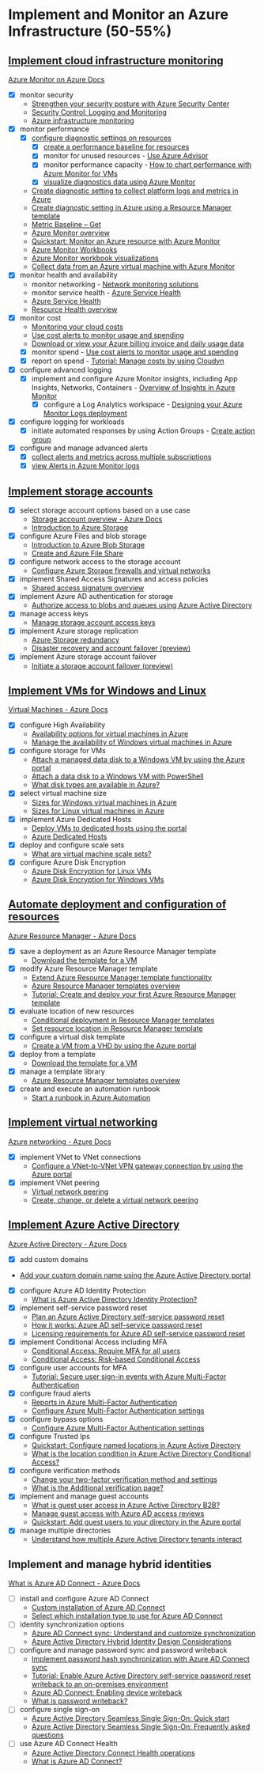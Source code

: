 # Implement and Monitor an Azure Infrastructure (50-55%)

## [Implement cloud infrastructure monitoring](/1-infrastructure/notes-infra-monitoring.md)

[Azure Monitor on Azure Docs](https://docs.microsoft.com/en-us/azure/azure-monitor/overview)

- [x] monitor security
  - [Strengthen your security posture with Azure Security Center](https://docs.microsoft.com/en-us/azure/security-center/security-center-monitoring)
  - [Security Control: Logging and Monitoring](https://docs.microsoft.com/en-us/azure/security/benchmarks/security-control-logging-monitoring)
  - [Azure infrastructure monitoring](https://docs.microsoft.com/en-us/azure/security/fundamentals/infrastructure-monitoring)
- [x] monitor performance
  - [x] [configure diagnostic settings on resources](https://docs.microsoft.com/en-us/azure/azure-monitor/platform/diagnostic-settings)
	- [x] [create a performance baseline for resources](https://www.lynda.com/Azure-tutorials/Create-baseline-resources/782139/5010821-4.html)
	-	[x] monitor for unused resources - [Use Azure Advisor](https://docs.microsoft.com/en-us/azure/advisor/)
	-	[x] monitor performance capacity - [How to chart performance with Azure Monitor for VMs](https://docs.microsoft.com/en-us/azure/azure-monitor/insights/vminsights-performance)
	-	[x] [visualize diagnostics data using Azure Monitor](https://docs.microsoft.com/en-us/azure/azure-monitor/visualizations)
  - [Create diagnostic setting to collect platform logs and metrics in Azure](https://docs.microsoft.com/en-us/azure/azure-monitor/platform/diagnostic-settings)
  - [Create diagnostic setting in Azure using a Resource Manager template](https://docs.microsoft.com/en-us/azure/azure-monitor/platform/diagnostic-settings-template)
  - [Metric Baseline – Get](https://docs.microsoft.com/en-us/rest/api/monitor/metricbaseline/get)
  - [Azure Monitor overview](https://docs.microsoft.com/en-us/azure/azure-monitor/overview)
  - [Quickstart: Monitor an Azure resource with Azure Monitor](https://docs.microsoft.com/en-us/azure/azure-monitor/learn/quick-monitor-azure-resource)
  - [Azure Monitor Workbooks](https://docs.microsoft.com/en-us/azure/azure-monitor/platform/workbooks-overview)
  - [Azure Monitor workbook visualizations](https://docs.microsoft.com/en-us/azure/azure-monitor/platform/workbooks-visualizations)
  - [Collect data from an Azure virtual machine with Azure Monitor](https://docs.microsoft.com/en-us/azure/azure-monitor/learn/quick-collect-azurevm)
- [x] monitor health and availability
	- monitor networking - [Network monitoring solutions](https://docs.microsoft.com/en-us/azure/networking/network-monitoring-overview)
	- monitor service health - [Azure Service Health](https://azure.microsoft.com/en-us/features/service-health)
  - [Azure Service Health](https://azure.microsoft.com/en-us/features/service-health)
  - [Resource Health overview](https://docs.microsoft.com/en-us/azure/service-health/resource-health-overview)
- [x] monitor cost
  - [Monitoring your cloud costs](https://docs.microsoft.com/en-us/azure/architecture/framework/cost/monitoring)
  - [Use cost alerts to monitor usage and spending](https://docs.microsoft.com/en-us/azure/cost-management-billing/costs/cost-mgt-alerts-monitor-usage-spending)
  - [Download or view your Azure billing invoice and daily usage data](https://docs.microsoft.com/en-us/azure/cost-management-billing/manage/download-azure-invoice-daily-usage-date)
  - [x] monitor spend - [Use cost alerts to monitor usage and spending](https://docs.microsoft.com/en-us/azure/cost-management/cost-mgt-alerts-monitor-usage-spending)
  - [x] report on spend - [Tutorial: Manage costs by using Cloudyn](https://docs.microsoft.com/en-us/azure/cost-management/tutorial-manage-costs)
- [x] configure advanced logging
  - [x] implement and configure Azure Monitor insights, including App Insights, Networks, Containers - [Overview of Insights in Azure Monitor](https://docs.microsoft.com/en-us/azure/azure-monitor/insights/insights-overview)
	- [x] configure a Log Analytics workspace - [Designing your Azure Monitor Logs deployment](https://docs.microsoft.com/en-us/azure/azure-monitor/platform/design-logs-deployment)
- [x] configure logging for workloads
  - [x] initiate automated responses by using Action Groups - [Create action group](https://docs.microsoft.com/en-us/azure/azure-monitor/platform/action-groups#create-an-action-group-by-using-the-azure-portal)
- [x] configure and manage advanced alerts
	- [x] [collect alerts and metrics across multiple subscriptions](https://docs.microsoft.com/en-us/azure/azure-monitor/platform/alerts-overview#alerts-experience)
	- [x] [view Alerts in Azure Monitor logs](https://docs.microsoft.com/en-us/azure/azure-monitor/platform/alerts-log)

## [Implement storage accounts](/1-infrastructure/notes-storage-accounts.md)

- [x] select storage account options based on a use case
  - [Storage account overview - Azure Docs](https://docs.microsoft.com/en-us/azure/storage/common/storage-account-overview)
  - [Introduction to Azure Storage](https://docs.microsoft.com/en-us/azure/storage/common/storage-introduction)
- [x] configure Azure Files and blob storage
  - [Introduction to Azure Blob Storage](https://docs.microsoft.com/en-us/azure/storage/blobs/storage-blobs-introduction)
  - [Create and Azure File Share](https://docs.microsoft.com/en-us/azure/storage/files/storage-how-to-create-file-share)
- [x] configure network access to the storage account
  - [Configure Azure Storage firewalls and virtual networks](https://docs.microsoft.com/en-us/azure/storage/common/storage-network-security)
- [x] implement Shared Access Signatures and access policies
  - [Shared access signature overview](https://docs.microsoft.com/en-us/azure/storage/common/storage-sas-overview)
- [x] implement Azure AD authentication for storage
  - [Authorize access to blobs and queues using Azure Active Directory](https://docs.microsoft.com/en-us/azure/storage/common/storage-auth-aad)
- [x] manage access keys
  - [Manage storage account access keys](https://docs.microsoft.com/en-us/azure/storage/common/storage-account-keys-manage)
- [x] implement Azure storage replication
  - [Azure Storage redundancy](https://docs.microsoft.com/en-us/azure/storage/common/storage-redundancy)
  - [Disaster recovery and account failover (preview)](https://docs.microsoft.com/en-us/azure/storage/common/storage-disaster-recovery-guidance)
- [x] implement Azure storage account failover
  - [Initiate a storage account failover (preview)](https://docs.microsoft.com/en-us/azure/storage/common/storage-initiate-account-failover)

## [Implement VMs for Windows and Linux](/1-infrastructure/notes-virtual-machines.md)

[Virtual Machines - Azure Docs](https://docs.microsoft.com/en-us/azure/virtual-machines/)

- [x] configure High Availability
  - [Availability options for virtual machines in Azure](https://docs.microsoft.com/en-us/azure/virtual-machines/windows/availability)
  - [Manage the availability of Windows virtual machines in Azure](https://docs.microsoft.com/en-us/azure/virtual-machines/windows/manage-availability)
- [x] configure storage for VMs
  - [Attach a managed data disk to a Windows VM by using the Azure portal](https://docs.microsoft.com/en-us/azure/virtual-machines/windows/attach-managed-disk-portal)
  - [Attach a data disk to a Windows VM with PowerShell](https://docs.microsoft.com/en-us/azure/virtual-machines/windows/attach-disk-ps)
  - [What disk types are available in Azure?](https://docs.microsoft.com/en-us/azure/virtual-machines/windows/disks-types)
- [x] select virtual machine size
  - [Sizes for Windows virtual machines in Azure](https://docs.microsoft.com/en-us/azure/virtual-machines/windows/sizes)
  - [Sizes for Linux virtual machines in Azure](https://docs.microsoft.com/en-us/azure/virtual-machines/linux/sizes)
- [x] implement Azure Dedicated Hosts
  - [Deploy VMs to dedicated hosts using the portal](https://docs.microsoft.com/en-us/azure/virtual-machines/windows/dedicated-hosts-portal)
  - [Azure Dedicated Hosts](https://docs.microsoft.com/en-us/azure/virtual-machines/windows/dedicated-hosts)
- [x] deploy and configure scale sets
  - [What are virtual machine scale sets?](https://docs.microsoft.com/en-us/azure/virtual-machine-scale-sets/overview)
- [x] configure Azure Disk Encryption
  - [Azure Disk Encryption for Linux VMs](https://docs.microsoft.com/en-us/azure/virtual-machines/linux/disk-encryption-overview)
  - [Azure Disk Encryption for Windows VMs](https://docs.microsoft.com/en-us/azure/virtual-machines/windows/disk-encryption-overview)

## [Automate deployment and configuration of resources](/1-infrastructure/notes-resource-manager-templates.md)

[Azure Resource Manager - Azure Docs](https://docs.microsoft.com/en-us/azure/azure-resource-manager/)

- [x] save a deployment as an Azure Resource Manager template
  - [Download the template for a VM](https://docs.microsoft.com/en-us/azure/virtual-machines/windows/download-template)
- [x] modify Azure Resource Manager template
  - [Extend Azure Resource Manager template functionality](https://docs.microsoft.com/en-us/azure/architecture/building-blocks/extending-templates)
  - [Azure Resource Manager templates overview](https://docs.microsoft.com/en-us/azure/azure-resource-manager/templates/overview)
  - [Tutorial: Create and deploy your first Azure Resource Manager template](https://docs.microsoft.com/en-us/azure/azure-resource-manager/templates/template-tutorial-create-first-template)
- [x] evaluate location of new resources
  - [Conditional deployment in Resource Manager templates](https://docs.microsoft.com/en-us/azure/azure-resource-manager/templates/conditional-resource-deployment)
  - [Set resource location in Resource Manager template](https://docs.microsoft.com/en-us/azure/azure-resource-manager/templates/resource-location)
- [x] configure a virtual disk template
  - [Create a VM from a VHD by using the Azure portal](https://docs.microsoft.com/en-us/azure/virtual-machines/windows/create-vm-specialized-portal)
- [x] deploy from a template
  - [Download the template for a VM](https://docs.microsoft.com/en-us/azure/virtual-machines/windows/download-template)
- [x] manage a template library
  - [Azure Resource Manager templates overview](https://docs.microsoft.com/en-us/azure/azure-resource-manager/templates/overview)
- [x] create and execute an automation runbook
  - [Start a runbook in Azure Automation](https://docs.microsoft.com/en-us/azure/automation/start-runbooks)

## [Implement virtual networking](/1-infrastructure/notes-virtual-networking.md)

[Azure networking - Azure Docs](https://docs.microsoft.com/en-us/azure/networking/)

- [x] implement VNet to VNet connections
  - [Configure a VNet-to-VNet VPN gateway connection by using the Azure portal](https://docs.microsoft.com/en-us/azure/vpn-gateway/vpn-gateway-howto-vnet-vnet-resource-manager-portal)
- [x] implement VNet peering
  - [Virtual network peering](https://docs.microsoft.com/en-us/azure/virtual-network/virtual-network-peering-overview)
  - [Create, change, or delete a virtual network peering](https://docs.microsoft.com/en-us/azure/virtual-network/virtual-network-manage-peering)

## [Implement Azure Active Directory](/1-infrastructure/notes-implement-azure-ad.md)

[Azure Active Directory - Azure Docs](https://docs.microsoft.com/en-us/azure/active-directory/)

- [x]	add custom domains
  - [Add your custom domain name using the Azure Active Directory portal](https://docs.microsoft.com/en-us/azure/active-directory/fundamentals/add-custom-domain)
- [x] configure Azure AD Identity Protection
  - [What is Azure Active Directory Identity Protection?](https://docs.microsoft.com/en-us/azure/active-directory/identity-protection/overview-identity-protection)
- [x] implement self-service password reset
  - [Plan an Azure Active Directory self-service password reset](https://docs.microsoft.com/en-us/azure/active-directory/authentication/howto-sspr-deployment)
  - [How it works: Azure AD self-service password reset](https://docs.microsoft.com/en-us/azure/active-directory/authentication/concept-sspr-howitworks)
  - [Licensing requirements for Azure AD self-service password reset](https://docs.microsoft.com/en-us/azure/active-directory/authentication/concept-sspr-licensing)
- [x] implement Conditional Access including MFA
  - [Conditional Access: Require MFA for all users](https://docs.microsoft.com/en-us/azure/active-directory/conditional-access/howto-conditional-access-policy-all-users-mfa)
  - [Conditional Access: Risk-based Conditional Access](https://docs.microsoft.com/en-us/azure/active-directory/conditional-access/howto-conditional-access-policy-risk)
- [x] configure user accounts for MFA
  - [Tutorial: Secure user sign-in events with Azure Multi-Factor Authentication](https://docs.microsoft.com/en-us/azure/active-directory/authentication/tutorial-enable-azure-mfa)
- [x] configure fraud alerts
  - [Reports in Azure Multi-Factor Authentication](https://docs.microsoft.com/en-us/azure/active-directory/authentication/howto-mfa-reporting)
  - [Configure Azure Multi-Factor Authentication settings](https://docs.microsoft.com/en-us/azure/active-directory/authentication/howto-mfa-mfasettings)
- [x] configure bypass options
  - [Configure Azure Multi-Factor Authentication settings](https://docs.microsoft.com/en-us/azure/active-directory/authentication/howto-mfa-mfasettings)
- [x] configure Trusted Ips
  - [Quickstart: Configure named locations in Azure Active Directory](https://docs.microsoft.com/en-us/azure/active-directory/reports-monitoring/quickstart-configure-named-locations)
  - [What is the location condition in Azure Active Directory Conditional Access?](https://docs.microsoft.com/en-us/azure/active-directory/conditional-access/location-condition)
- [x] configure verification methods
  - [Change your two-factor verification method and settings](https://docs.microsoft.com/en-us/azure/active-directory/user-help/multi-factor-authentication-end-user-manage-settings)
  - [What is the Additional verification page?](https://docs.microsoft.com/en-us/azure/active-directory/user-help/multi-factor-authentication-end-user-first-time)
- [x] implement and manage guest accounts
  - [What is guest user access in Azure Active Directory B2B?](https://docs.microsoft.com/en-us/azure/active-directory/b2b/what-is-b2b)
  - [Manage guest access with Azure AD access reviews](https://docs.microsoft.com/en-us/azure/active-directory/governance/manage-guest-access-with-access-reviews)
  - [Quickstart: Add guest users to your directory in the Azure portal](https://docs.microsoft.com/en-us/azure/active-directory/b2b/b2b-quickstart-add-guest-users-portal)
- [x] manage multiple directories
  - [Understand how multiple Azure Active Directory tenants interact](https://docs.microsoft.com/en-us/azure/active-directory/users-groups-roles/licensing-directory-independence)

## Implement and manage hybrid identities

[What is Azure AD Connect - Azure Docs](https://docs.microsoft.com/en-us/azure/active-directory/hybrid/whatis-azure-ad-connect)

- [ ] install and configure Azure AD Connect
  - [Custom installation of Azure AD Connect](https://docs.microsoft.com/en-us/azure/active-directory/hybrid/how-to-connect-install-custom)
  - [Select which installation type to use for Azure AD Connect](https://docs.microsoft.com/en-us/azure/active-directory/hybrid/how-to-connect-install-select-installation)
- [ ] identity synchronization options
  - [Azure AD Connect sync: Understand and customize synchronization](https://docs.microsoft.com/en-us/azure/active-directory/hybrid/how-to-connect-sync-whatis)
  - [Azure Active Directory Hybrid Identity Design Considerations](https://docs.microsoft.com/en-us/azure/active-directory/hybrid/plan-hybrid-identity-design-considerations-overview)
- [ ] configure and manage password sync and password writeback
  - [Implement password hash synchronization with Azure AD Connect sync](https://docs.microsoft.com/en-us/azure/active-directory/hybrid/how-to-connect-password-hash-synchronization)
  - [Tutorial: Enable Azure Active Directory self-service password reset writeback to an on-premises environment](https://docs.microsoft.com/en-us/azure/active-directory/authentication/tutorial-enable-sspr-writeback)
  - [Azure AD Connect: Enabling device writeback](https://docs.microsoft.com/en-us/azure/active-directory/hybrid/how-to-connect-device-writeback)
  - [What is password writeback?](https://docs.microsoft.com/en-us/azure/active-directory/authentication/concept-sspr-writeback)
- [ ] configure single sign-on
  - [Azure Active Directory Seamless Single Sign-On: Quick start](https://docs.microsoft.com/en-us/azure/active-directory/hybrid/how-to-connect-sso-quick-start)
  - [Azure Active Directory Seamless Single Sign-On: Frequently asked questions](https://docs.microsoft.com/en-us/azure/active-directory/hybrid/how-to-connect-sso-faq)
- [ ] use Azure AD Connect Health
  - [Azure Active Directory Connect Health operations](https://docs.microsoft.com/en-us/azure/active-directory/hybrid/how-to-connect-health-operations)
  - [What is Azure AD Connect?](https://docs.microsoft.com/en-us/azure/active-directory/hybrid/whatis-azure-ad-connect)
